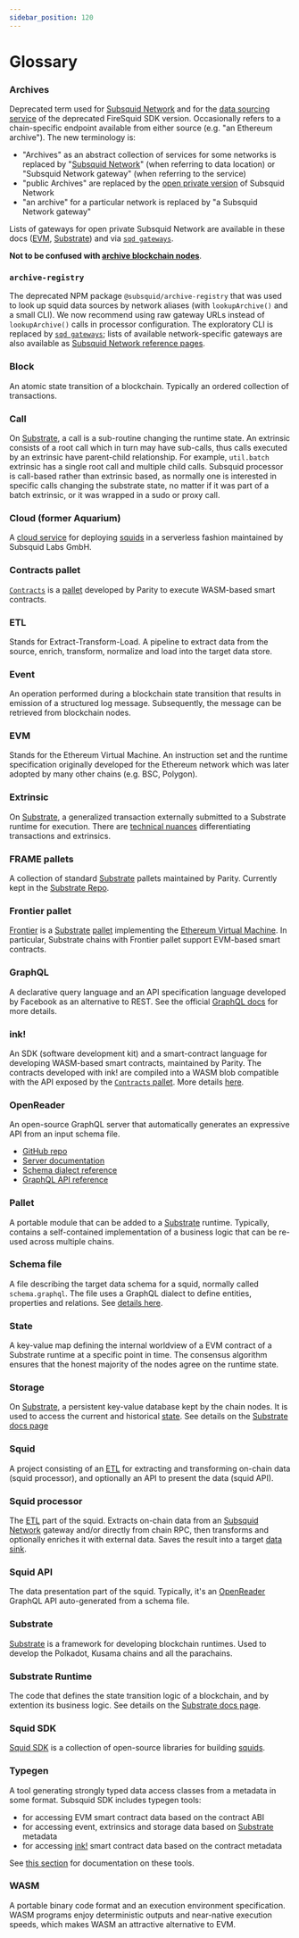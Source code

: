 ```yaml
---
sidebar_position: 120
---
```


# Glossary

### Archives

Deprecated term used for [Subsquid Network](/subsquid-network) and for the [data sourcing service](/firesquid/archives) of the deprecated FireSquid SDK version. Occasionally refers to a chain-specific endpoint available from either source (e.g. "an Ethereum archive"). The new terminology is:

 - "Archives" as an abstract collection of services for some networks is replaced by "[Subsquid Network](/subsquid-network)" (when referring to data location) or "Subsquid Network gateway" (when referring to the service)
 - "public Archives" are replaced by the [open private version](/subsquid-network/overview/#open-private-network) of Subsquid Network
 - "an archive" for a particular network is replaced by "a Subsquid Network gateway"

Lists of gateways for open private Subsquid Network are available in these docs ([EVM](/subsquid-network/reference/evm-networks), [Substrate](/subsquid-network/reference/substrate-networks)) and via [`sqd gateways`](/squid-cli/gateways).

**Not to be confused with [archive blockchain nodes](https://ethereum.org/developers/docs/nodes-and-clients/archive-nodes)**.

### `archive-registry`

The deprecated NPM package `@subsquid/archive-registry` that was used to look up squid data sources by network aliases (with `lookupArchive()` and a small CLI). We now recommend using raw gateway URLs instead of `lookupArchive()` calls in processor configuration. The exploratory CLI is replaced by [`sqd gateways`](/squid-cli/gateways); lists of available network-specific gateways are also available as [Subsquid Network reference pages](/subsquid-network/reference).

### Block

An atomic state transition of a blockchain. Typically an ordered collection of transactions.

### Call

On [Substrate](#substrate), a call is a sub-routine changing the runtime state. An extrinsic consists of a root call which in turn may have sub-calls, thus calls executed by an extrinsic have parent-child relationship. For example, `util.batch` extrinsic has a single root call and multiple child calls. Subsquid processor is call-based rather than extrinsic based, as normally one is interested in specific calls changing the substrate state, no matter if it was part of a batch extrinsic, or it was wrapped in a sudo or proxy call. 

### Cloud (former Aquarium)

A [cloud service](/cloud) for deploying [squids](#squid) in a serverless fashion maintained by Subsquid Labs GmbH.

### Contracts pallet

[`Contracts`](https://substrate-developer-hub.github.io/substrate-how-to-guides/docs/pallet-design/add-contracts-pallet/) is a [pallet](#pallet) developed by Parity to execute WASM-based smart contracts. 

### ETL

Stands for Extract-Transform-Load. A pipeline to extract data from the source, enrich, transform, normalize and load into the target data store. 

### Event

An operation performed during a blockchain state transition that results in emission of a structured log message. Subsequently, the message can be retrieved from blockchain nodes.

### EVM

Stands for the Ethereum Virtual Machine. An instruction set and the runtime specification originally developed for the Ethereum network which was later adopted by many other chains (e.g. BSC, Polygon). 

### Extrinsic

On [Substrate](#substrate), a generalized transaction externally submitted to a Substrate runtime for execution. There are [technical nuances](https://substrate.stackexchange.com/questions/2248/is-a-transaction-an-extrinsic) differentiating transactions and extrinsics.

### FRAME pallets

A collection of standard [Substrate](#substrate) pallets maintained by Parity. Currently kept in the [Substrate Repo](https://github.com/paritytech/substrate/tree/master/frame).

### Frontier pallet

[Frontier](https://github.com/polkadot-evm/frontier) is a [Substrate](#substrate) [pallet](#pallet) implementing the [Ethereum Virtual Machine](#evm). In particular, Substrate chains with Frontier pallet support EVM-based smart contracts.

### GraphQL

A declarative query language and an API specification language developed by Facebook as an alternative to REST. See the official [GraphQL docs](https://graphql.org/) for more details.

### ink!

An SDK (software development kit) and a smart-contract language for developing WASM-based smart contracts, maintained by Parity. The contracts developed with ink! are compiled into a WASM blob compatible with the API exposed by the [`Contracts` pallet](#contracts-pallet). More details [here](https://use.ink).

### OpenReader

An open-source GraphQL server that automatically generates an expressive API from an input schema file.
* [GitHub repo](https://github.com/subsquid/squid-sdk/tree/master/graphql/openreader)
* [Server documentation](/sdk/resources/graphql-server)
* [Schema dialect reference](/sdk/reference/schema-file)
* [GraphQL API reference](/sdk/reference/openreader)

### Pallet

A portable module that can be added to a [Substrate](#substrate) runtime. Typically, contains a self-contained implementation of a business logic that can be re-used across multiple chains.
### Schema file

A file describing the target data schema for a squid, normally called `schema.graphql`. The file uses a GraphQL dialect to define entities, properties and relations. See [details here](/sdk/reference/schema-file).

### State

A key-value map defining the internal worldview of a EVM contract of a Substrate runtime at a specific point in time. The consensus algorithm ensures that the honest majority of the nodes agree on the runtime state. 

### Storage

On [Substrate](#substrate), a persistent key-value database kept by the chain nodes. It is used to access the current and historical [state](#state). See details on the [Substrate docs page](https://docs.substrate.io/fundamentals/state-transitions-and-storage/)

### Squid

A project consisting of an [ETL](#etl) for extracting and transforming on-chain data (squid processor), and optionally an API to present the data (squid API).

### Squid processor

The [ETL](#etl) part of the squid. Extracts on-chain data from an [Subsquid Network](/subsquid-network) gateway and/or directly from chain RPC, then transforms and optionally enriches it with external data. Saves the result into a target [data sink](/sdk/reference/store).

### Squid API

The data presentation part of the squid. Typically, it's an [OpenReader](#openreader) GraphQL API auto-generated from a schema file.

### Substrate

[Substrate](https://substrate.io) is a framework for developing blockchain runtimes. Used to develop the Polkadot, Kusama chains and all the parachains.

### Substrate Runtime

The code that defines the state transition logic of a blockchain, and by extention its business logic. See details on the [Substrate docs page](https://docs.substrate.io/fundamentals/architecture/).

### Squid SDK

[Squid SDK](/sdk) is a collection of open-source libraries for building [squids](#squid).

### Typegen

A tool generating strongly typed data access classes from a metadata in some format. Subsquid SDK includes typegen tools:

- for accessing EVM smart contract data based on the contract ABI
- for accessing event, extrinsics and storage data based on [Substrate](#substrate) metadata
- for accessing [ink!](#ink) smart contract data based on the contract metadata

See [this section](/sdk/resources/tools/typegen) for documentation on these tools.

### WASM

A portable binary code format and an execution environment specification. WASM programs enjoy deterministic outputs and near-native execution speeds, which makes WASM an attractive alternative to EVM.
